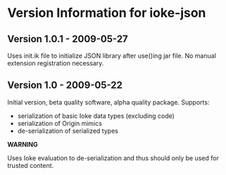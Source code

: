 # Version Information for ioke-json

## Version 1.0.1 - 2009-05-27

Uses init.ik file to initialize JSON library after use()ing jar file. No manual extension registration necessary.

## Version 1.0 - 2009-05-22

Initial version, beta quality software, alpha quality package. Supports:

* serialization of basic Ioke data types (excluding code)
* serialization of Origin mimics
* de-serialization of serialized types

**WARNING**

Uses Ioke evaluation to de-serialization and thus should only be used for trusted content.

